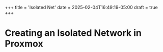 +++
title = 'Isolated Net'
date = 2025-02-04T16:49:19-05:00
draft = true
+++
# Creating an Isolated Network in Proxmox

